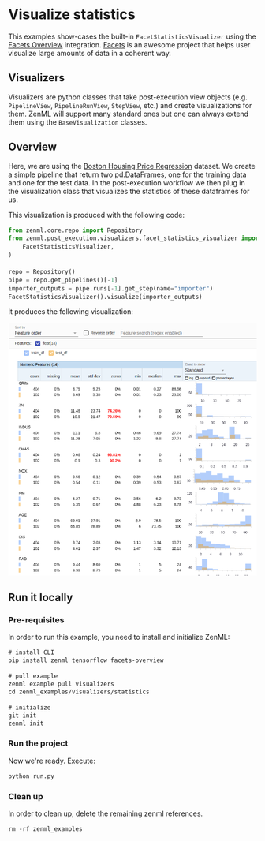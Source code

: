 # Visualize statistics
This examples show-cases the built-in `FacetStatisticsVisualizer` using the [Facets Overview](https://pypi.org/project/facets-overview/) integration.
[Facets](https://pair-code.github.io/facets/) is an awesome project that helps user visualize large amounts of data in a coherent way.

## Visualizers
Visualizers are python classes that take post-execution view objects (e.g. `PipelineView`, `PipelineRunView`, `StepView`, etc.) and create 
visualizations for them. ZenML will support many standard ones but one can always extend them using the `BaseVisualization` classes.

## Overview
Here, we are using the [Boston Housing Price Regression](https://keras.io/api/datasets/boston_housing/) dataset. We create a simple pipeline that 
return two pd.DataFrames, one for the training data and one for the test data. In the post-execution workflow we then plug in the visualization class 
that visualizes the statistics of these dataframes for us. 

This visualization is produced with the following code:

```python
from zenml.core.repo import Repository
from zenml.post_execution.visualizers.facet_statistics_visualizer import (
    FacetStatisticsVisualizer,
)

repo = Repository()
pipe = repo.get_pipelines()[-1]
importer_outputs = pipe.runs[-1].get_step(name="importer")
FacetStatisticsVisualizer().visualize(importer_outputs)
```

It produces the following visualization:

![Statistics for boston housing dataset](../../../docs/book/.gitbook/assets/statistics_boston_housing.png)



## Run it locally

### Pre-requisites
In order to run this example, you need to install and initialize ZenML:

```shell
# install CLI
pip install zenml tensorflow facets-overview

# pull example
zenml example pull visualizers
cd zenml_examples/visualizers/statistics

# initialize
git init
zenml init
```

### Run the project
Now we're ready. Execute:

```bash
python run.py
```

### Clean up
In order to clean up, delete the remaining zenml references.

```shell
rm -rf zenml_examples
```